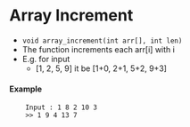 # Array Increment

- `void array_increment(int arr[], int len)`
- The function increments each arr[i] with i
- E.g. for input
  - [1, 2, 5, 9] it be [1+0, 2+1, 5+2, 9+3]

#### Example 
```
    Input : 1 8 2 10 3
    >> 1 9 4 13 7
```